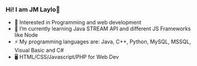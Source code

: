 ### Hi! I am JM Laylo👋
- 🖤   Interested in Programming and web development
- 🌱   I’m currently learning Java STREAM API and different JS Frameworks like Node
- ⚡   My programming languages are: Java, C++, Python, MySQL, MSSQL, Visual Basic and C#
- 🖥   HTML/CSS/Javascript/PHP for Web Dev
<!--
**DzeyEm/DzeyEm** is a ✨ _special_ ✨ repository because its `README.md` (this file) appears on your GitHub profile.

Here are some ideas to get you started:

- 🔭 I’m currently working on ...
- 🌱 I’m currently learning ...
- 👯 I’m looking to collaborate on ...
- 🤔 I’m looking for help with ...
- 💬 Ask me about ...
- 📫 How to reach me: ...
- 😄 Pronouns: ...
- ⚡ Fun fact: ...
-->
